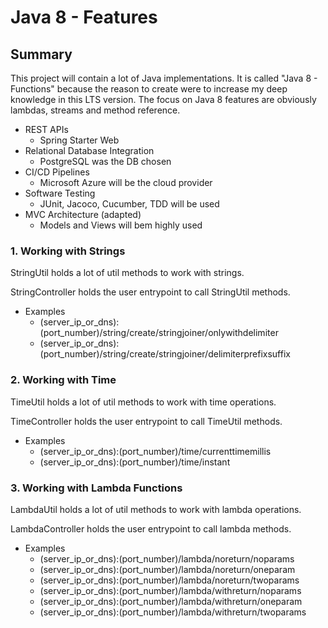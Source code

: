 # Java 8 - Features

## Summary

This project will contain a lot of Java implementations.
It is called "Java 8 - Functions" because the reason to create were to increase my deep knowledge in this LTS version.
The focus on Java 8 features are obviously lambdas, streams and method reference. 

* REST APIs
  * Spring Starter Web
* Relational Database Integration
  * PostgreSQL was the DB chosen
* CI/CD Pipelines
  * Microsoft Azure will be the cloud provider
* Software Testing
  * JUnit, Jacoco, Cucumber, TDD will be used
* MVC Architecture (adapted)
  * Models and Views will bem highly used

### 1. Working with Strings 

StringUtil holds a lot of util methods to work with strings.

StringController holds the user entrypoint to call StringUtil methods.
* Examples
  * (server_ip_or_dns):(port_number)/string/create/stringjoiner/onlywithdelimiter
  * (server_ip_or_dns):(port_number)/string/create/stringjoiner/delimiterprefixsuffix

### 2. Working with Time

TimeUtil holds a lot of util methods to work with time operations.

TimeController holds the user entrypoint to call TimeUtil methods.
* Examples
  * (server_ip_or_dns):(port_number)/time/currenttimemillis
  * (server_ip_or_dns):(port_number)/time/instant

### 3. Working with Lambda Functions

LambdaUtil holds a lot of util methods to work with lambda operations.

LambdaController holds the user entrypoint to call lambda methods.
* Examples
  * (server_ip_or_dns):(port_number)/lambda/noreturn/noparams
  * (server_ip_or_dns):(port_number)/lambda/noreturn/oneparam
  * (server_ip_or_dns):(port_number)/lambda/noreturn/twoparams
  * (server_ip_or_dns):(port_number)/lambda/withreturn/noparams
  * (server_ip_or_dns):(port_number)/lambda/withreturn/oneparam
  * (server_ip_or_dns):(port_number)/lambda/withreturn/twoparams